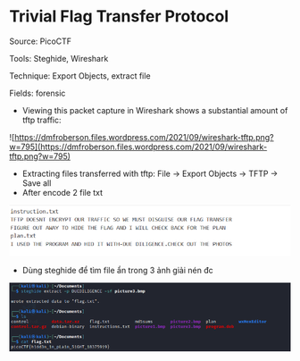 # Trivial Flag Transfer Protocol

Source: PicoCTF

Tools: Steghide, Wireshark

Technique: Export Objects, extract file

Fields: forensic

- Viewing this packet capture in Wireshark shows a substantial amount of tftp traffic:

![https://dmfroberson.files.wordpress.com/2021/09/wireshark-tftp.png?w=795](https://dmfroberson.files.wordpress.com/2021/09/wireshark-tftp.png?w=795)

- Extracting files transferred with tftp: File -> Export Objects -> TFTP → Save all
- After encode 2 file txt

![Untitled](Untitled.png)

- Dùng steghide để tìm file ẩn trong 3 ảnh giải nén đc

![Untitled](Untitled%201.png)
